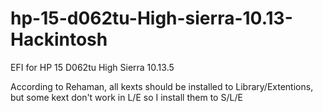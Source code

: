 # hp-15-d062tu-High-sierra-10.13-Hackintosh
EFI for HP 15 D062tu High Sierra 10.13.5

According to Rehaman, all kexts should be installed to Library/Extentions, but some kext don't work in L/E so I install them to S/L/E 
